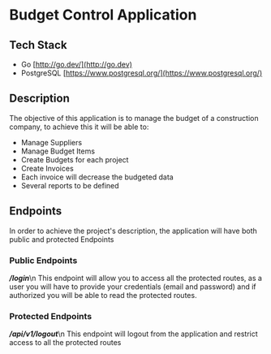 # Budget Control Application

## Tech Stack

- Go [http://go.dev/](http://go.dev)
- PostgreSQL [https://www.postgresql.org/](https://www.postgresql.org/)

## Description

The objective of this application is to manage the budget of a construction company, to achieve this it will be able to:

- Manage Suppliers
- Manage Budget Items
- Create Budgets for each project
- Create Invoices
- Each invoice will decrease the budgeted data
- Several reports to be defined

## Endpoints

In order to achieve the project's description, the application will have both public and protected Endpoints

### Public Endpoints

***/login***\n
This endpoint will allow you to access all the protected routes, as a user you will have to provide your credentials (email and password) and if authorized you will be able to read the protected routes.

### Protected Endpoints

***/api/v1/logout***\n
This endpoint will logout from the application and restrict access to all the protected routes
